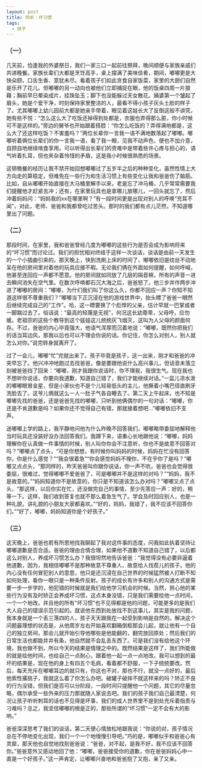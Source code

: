 ```yaml
---
layout: post
title: 玲听：坏习惯
tags:
  - 孩子
---
```


### （一）

几天前，恰逢我的外婆祭日，我们一家三口一起前往祭拜，晚间顺便与家族亲戚们共进晚餐。家族长辈们大都是烹饪高手，桌上摆满了美味佳肴，期间，嘟嘟更是大快朵颐，口舌生香、意犹未尽。看着孩子们如此贪食自家饭菜，家里的大厨们自然是乐开了花儿。但嘟嘟的另一动向也被他们立即捕捉在眼，他的饭桌四周一片狼藉；胸前早已晕染成片，挂珠坠玉；脚下也没能躲过天女散花。姨婆第一个皱起了眉头，她是个爱干净，时刻保持家里整洁的人，最看不得小孩子灰头土脸的样子了。尤其嘟嘟上幼儿园前大都是她亲手带着，眼见着这娃长大了反倒这般不讲究，她有些不悦：“怎么这么大了吃饭还掉得到处都是，衣服也弄得那么脏，你小时候可不是这样的。”旁边的舅爷也开始跟着搭腔：“你怎么吃饭的？弄得满地都是，这么大了还这样吃饭？不害羞吗？”两位长辈你一言我一语不满地数落起了嘟嘟。嘟嘟听着俩位长辈们的你一言我一语，看了我一眼，见我不动声色，便也不加介意，自顾自地继续啃食享用。可以听得出长辈们的责难中是带着些许心疼与担心的，语气听着扎耳，但也夹杂着怜惜的矛盾，这是我小时候很熟悉的场景。

这顿晚餐的经历让我不禁开始回想嘟嘟过了五岁半之后的种种变化，虽然性情上大方向走的算稳定，但难免在一些行为和生活习惯上有些变化让我和爸爸伤了脑筋。比如，自从嘟嘟开始直接在大马桶里解手以来，老是忘了冲马桶，几乎常常需要我们提醒他才赶紧去冲；还有，在家里玩具也是拿哪儿放哪儿，一回头就忘了，然后冲着妈妈问：“妈妈我的xx在哪里啊？”有一段时间更是出现对别人的呼唤“充耳不闻”，对此，老师、爸爸和我都曾吃过苦头。那时的我们都有点儿茫然，不知道哪里出了问题。

### （二）

那段时间，在家里，我和爸爸曾经几度为嘟嘟的这些行为是否会成为影响将来的“坏习惯”而讨论过。我们的担忧相对终结于这样一次谈话，谈话是由前一天发生的一个小插曲引来的。那天晚上，快到洗刷上床的时间了，嘟嘟依旧是纹丝不动地呆在他的房间里对着他的玩具应接不暇。无论我们俩在外面如何提醒，如何呼喊，他甚至连回应一声都不愿意。他的房间就如同放了几层的隔音棉，所有的声音一进去瞬间消失在空气里。在数次呼唤都石沉大海之后，爸爸怒了。他三步并作两步冲进了嘟嘟的房间：“嘟嘟，为什们我们叫了你这么久，你都不回应一声？你知不知道这样很不尊重我们？”嘟嘟当下正沉浸在他的游戏世界中，抬头瞟了爸爸一眼然后继续完成自己的“工作”。哈，这一瞟要换了个彪悍的父亲，估计早就一巴掌或者一脚踹过去了。俗话说：“最高的轻蔑是无视”，何况这长幼尊卑，父母呼，应勿缓。老祖宗的这些个教导到这个娃娃这儿统统灰飞烟灭，这叫为人父母的颜面何存。不过，爸爸的内心毕竟强大，他语气浑厚而沉着地说：“嘟嘟，既然你把我们的话当耳边风，那我以后也可以不理会你说的话。你记住，你怎么对别人，别人就怎么对你。”说完转身就离开了。

过了一会儿，嘟嘟“忙”完就出来了。孩子毕竟是孩子，这一出来，刚才和爸爸的冲突早忘了。他兴冲冲地跑过去找爸爸，像是要跟他说什么高兴事儿，但话音未落立刻被爸爸挡了回来：“嘟嘟，刚才我跟你说话时，你不理我，我很生气。现在我也不想听你说话，你要向我道歉，知道自己错了，我们才能继续对话。”一盆儿凉水泼的嘟嘟眼冒金星，但是小家伙也不是个儿轻易低头的主儿，他撅着小嘴巴径直刷牙洗脸去了。这爷儿俩就这么一人一肚子气各自睡去了。第二天上午起床，也不知是嘟嘟先找的爸爸，还是爸爸先找的嘟嘟，只听到他俩偶尔的一句对话：“嘟嘟，你还是不肯道歉是吗？如果你还不觉得自己有错，那就接着想吧…”嘟嘟依旧不支声。

送嘟嘟上学的路上，我平静地问他为什么昨晚不回答我们，嘟嘟略带委屈地解释他当时玩具还没装好没办法回答我们。我蹲下来，语重心长地跟他说：“嘟嘟，妈妈理解你在认真做一件事情的时候，别人叫你你会不注意听，你也不是故意不回答对吗？”嘟嘟点了点头，“可是你想想，有时候你叫妈妈的时候，妈妈在忙没有回答你，你是什么感觉？”“我会很着急”“你会感觉妈妈不理你，不在乎你了是吗？”嘟嘟又点点头，“那同样的，昨天爸爸叫你跟你说话，你一声不吭，爸爸也会觉得很委屈，很难过，觉得嘟嘟不爱爸爸了，可是嘟嘟并不是这样的对吗？”“妈妈，我不是故意的。”“妈妈知道你不是故意的，你只是不知道该怎么办对吗？”嘟嘟又点了点头，“那这样，以后你实在忙，还没做完自己的事情，至少先答应一声：好的，稍等一下。这样，我们收到答复也就不那么着急生气了。学会及时回应别人，也是一种礼貌，讲礼貌的小朋友大家都喜欢。”“好的，妈妈，我错了，我不应该不回答你们。”“好了，嘟嘟，妈妈知道你是个好孩子。”

### （三）

这天晚上，爸爸也若有所思地找我聊起了我对这件事的态度，问我如此执着坚持让嘟嘟道歉是否合适。爸爸的理由合情合理，如果他不道歉不知道自己错了，以后都这么对别人，养成坏习惯怎么办？我很坦然地告诉爸爸：“我觉得没有必要非逼着他道歉，因为，我相信嘟嘟不是那种故意不尊重人、故意给人找茬儿的孩子。他的内心没有任何冒犯别人的意思，他只是还沉浸在自己世界的时候猛然被人打断不知如何处理，看你一眼只是一种条件反射。孩子的成长有许多和别人的沟通方式是需要一步一步学的，他犯错的时候就是我们给他学习机会的时候。当然，担心他的某些行为没有及时矫正会养成坏习惯，这点本身没错，只是我们需要给他一点时间，一个一个地改。并且他的所有”坏习惯”也不见得都是他的问题，可能更多的是我们大人自己的错误示范引起的。就说他东西到处放找不到这事儿，其实是我的问题，我本身就是一个丢三落四的人，孩子天天跟我在一起受到影响是自然的。解决这个问题最理想的状态是，从他周岁左右开始喜欢翻箱倒柜那会儿起，就让他有一个自己的独立房间，那会儿就开始引导他哪些是他能翻的，翻完放回原处；然后我们的日常生活也都能井井有条，他自然就不会乱丢东西了。可是我们没有给他这个环境，我也做不到，所以今天的结果是情理之中的。既然结果是这样了，我们所能做的就是给他时间，也给自己一点耐心，跟着他一起一点一点地改。我可以想到的最坏的结果是，现在他的身上有四五个毛病，看着都不舒服，一下子统统要改。然后，每天充斥在嘟嘟耳边的就只有，你这也不对，那也不行，就没一点好的，最后他索性撂挑子，我就这么着了你怎么办吧。破罐子破摔不就这样来的吗？矫正不良的行为没错，但我们是否可以分阶段，一段时间只提醒他一个问题，其它的尽量忽略，偶尔承受一些外来的压力那就随人家说去吧。我们的孩子我们自己最清楚，何况让孩子听听刺耳的话也不见得是坏事，我们的成人世界里不是到处充斥着指责与刁难吗？总之，我坚信嘟嘟的根是正的，那些所谓的“坏习惯”一定不会有大的影响。”

爸爸深深思考了我们的谈话，第二天便心情放松地跟我说：“你说的对，孩子情况总在不停地变化出现，我们一个一个地慢慢引导吧。”巧的是，嘟嘟似乎和爸爸心有灵犀，那天他也自觉地找到爸爸说：“爸爸，对不起，是我不好，我不应该不回答你。”爸爸意外又感动地回了他：“嘟嘟，爸爸接受你的道歉，你在爸爸妈妈心中一直是一个好孩子。”这一声肯定，让嘟嘟兴奋地和爸爸抱了又抱，亲了又亲。